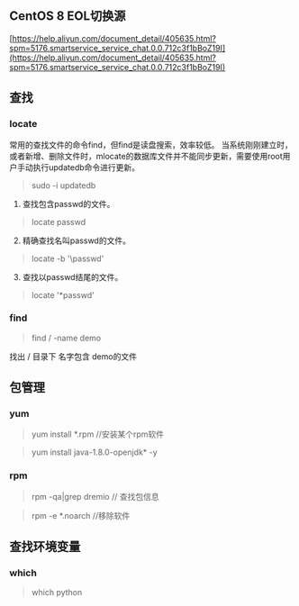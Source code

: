 ## CentOS 8 EOL切换源
[https://help.aliyun.com/document_detail/405635.html?spm=5176.smartservice_service_chat.0.0.712c3f1bBoZ19I](https://help.aliyun.com/document_detail/405635.html?spm=5176.smartservice_service_chat.0.0.712c3f1bBoZ19I)

## 


## 查找
### locate
常用的查找文件的命令find，但find是读盘搜索，效率较低。
当系统刚刚建立时，或者新增、删除文件时，mlocate的数据库文件并不能同步更新，需要使用root用户手动执行updatedb命令进行更新。
> sudo -i updatedb

1. 查找包含passwd的文件。
> locate passwd

2.  精确查找名叫passwd的文件。
>  locate -b '\passwd' 

3.  查找以passwd结尾的文件。 
> locate '*passwd'

### find
> find / -name demo

找出 /  目录下 名字包含 demo的文件



## 包管理
### yum
> yum install  *.rpm   //安装某个rpm软件

> yum install java-1.8.0-openjdk* -y

### rpm
> rpm -qa|grep dremio  // 查找包信息

> rpm -e  *.noarch //移除软件


## 查找环境变量
### which
> which python

